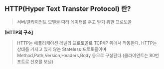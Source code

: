## HTTP(Hyper Text Transter Protocol) 란?
 >서버/클라이언트 모델을 따라 데이터를 주고 받기 위한 프로토콜

  **[HTTP의 구조]**
  >HTTP는 애플리케이션 레벨의 프로토콜로 TCP/IP 위에서 작동한다.
  >HTTP는 상태를 가지고 있지 않는 Stateless 프로토콜이며
  >Method,Path,Version,Headers,Body 등으로 구성된다.(클라이언트는 80번 포트로 신호를 보냄)
